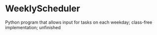 # WeeklyScheduler
Python program that allows input for tasks on each weekday; class-free implementation; unfinished
